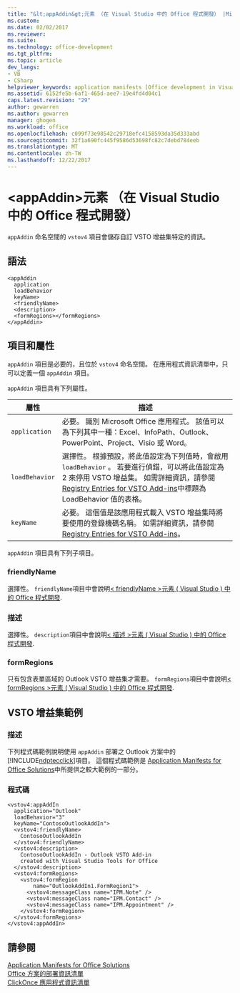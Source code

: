 ```yaml
---
title: "&lt;appAddin&gt;元素 （在 Visual Studio 中的 Office 程式開發） |Microsoft 文件"
ms.custom: 
ms.date: 02/02/2017
ms.reviewer: 
ms.suite: 
ms.technology: office-development
ms.tgt_pltfrm: 
ms.topic: article
dev_langs:
- VB
- CSharp
helpviewer_keywords: application manifests [Office development in Visual Studio], <appAddin> element
ms.assetid: 6152fe5b-6af1-465d-aee7-19e4fd4d04c1
caps.latest.revision: "29"
author: gewarren
ms.author: gewarren
manager: ghogen
ms.workload: office
ms.openlocfilehash: c099f73e98542c29718efc4158593da35d333abd
ms.sourcegitcommit: 32f1a690fc445f9586d53698fc82c7debd784eeb
ms.translationtype: MT
ms.contentlocale: zh-TW
ms.lasthandoff: 12/22/2017
---
```

# <a name="ltappaddingt-element-office-development-in-visual-studio"></a>&lt;appAddin&gt;元素 （在 Visual Studio 中的 Office 程式開發）
  `appAddin` 命名空間的 `vstov4` 項目會儲存自訂 VSTO 增益集特定的資訊。  
  
## <a name="syntax"></a>語法  
  
```  
<appAddin  
  application  
  loadBehavior  
  keyName>  
  <friendlyName>  
  <description>  
  <formRegions></formRegions>  
</appAddin>  
```  
  
## <a name="elements-and-attributes"></a>項目和屬性  
 `appAddin` 項目是必要的，且位於 `vstov4` 命名空間。 在應用程式資訊清單中，只可以定義一個 `appAddin` 項目。  
  
 `appAddin` 項目具有下列屬性。  
  
|屬性|描述|  
|---------------|-----------------|  
|`application`|必要。 識別 Microsoft Office 應用程式。 該值可以為下列其中一種：Excel、InfoPath、Outlook、PowerPoint、Project、Visio 或 Word。|  
|`loadBehavior`|選擇性。 根據預設，將此值設定為下列值時，會啟用 `loadBehavior` 。 若要進行偵錯，可以將此值設定為 2 來停用 VSTO 增益集。 如需詳細資訊，請參閱 [Registry Entries for VSTO Add-ins](../vsto/registry-entries-for-vsto-add-ins.md)中標題為 LoadBehavior 值的表格。|  
|`keyName`|必要。 這個值是該應用程式載入 VSTO 增益集時將要使用的登錄機碼名稱。 如需詳細資訊，請參閱 [Registry Entries for VSTO Add-ins](../vsto/registry-entries-for-vsto-add-ins.md)。|  
  
 `appAddin` 項目具有下列子項目。  
  
### <a name="friendlyname"></a>friendlyName  
 選擇性。 `friendlyName`項目中會說明[&#60; friendlyName &#62;元素 &#40; Visual Studio &#41; 中的 Office 程式開發](../vsto/friendlyname-element-office-development-in-visual-studio.md).  
  
### <a name="description"></a>描述  
 選擇性。 `description`項目中會說明[&#60; 描述 &#62;元素 &#40; Visual Studio &#41; 中的 Office 程式開發](../vsto/description-element-office-development-in-visual-studio.md).  
  
### <a name="formregions"></a>formRegions  
 只有包含表單區域的 Outlook VSTO 增益集才需要。 `formRegions`項目中會說明[&#60; formRegions &#62;元素 &#40; Visual Studio &#41; 中的 Office 程式開發](../vsto/formregions-element-office-development-in-visual-studio.md).  
  
## <a name="vsto-add-in-example"></a>VSTO 增益集範例  
  
### <a name="description"></a>描述  
 下列程式碼範例說明使用 `appAddin` 部署之 Outlook 方案中的 [!INCLUDE[ndptecclick](../vsto/includes/ndptecclick-md.md)]項目。 這個程式碼範例是 [Application Manifests for Office Solutions](../vsto/application-manifests-for-office-solutions.md)中所提供之較大範例的一部分。  
  
### <a name="code"></a>程式碼  
  
```  
<vstov4:appAddIn   
  application="Outlook"   
  loadBehavior="3"   
  keyName="ContosoOutlookAddIn">  
  <vstov4:friendlyName>  
    ContosoOutlookAddIn  
  </vstov4:friendlyName>  
  <vstov4:description>  
    ContosoOutlookAddIn - Outlook VSTO Add-in   
    created with Visual Studio Tools for Office  
  </vstov4:description>  
  <vstov4:formRegions>  
    <vstov4:formRegion  
        name="OutlookAddIn1.FormRegion1">  
      <vstov4:messageClass name="IPM.Note" />  
      <vstov4:messageClass name="IPM.Contact" />  
      <vstov4:messageClass name="IPM.Appointment" />  
    </vstov4:formRegion>  
  </vstov4:formRegions>  
</vstov4:appAddIn>  
```  
  
## <a name="see-also"></a>請參閱  
 [Application Manifests for Office Solutions](../vsto/application-manifests-for-office-solutions.md)   
 [Office 方案的部署資訊清單](../vsto/deployment-manifests-for-office-solutions.md)   
 [ClickOnce 應用程式資訊清單](/visualstudio/deployment/clickonce-application-manifest)  
  
  